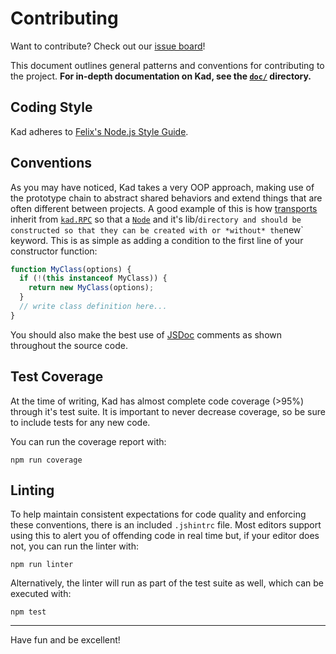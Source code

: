 Contributing
============

Want to contribute? Check out our [issue board](http://waffle.io/kadtools/kad)!

This document outlines general patterns and conventions for contributing
to the project. **For in-depth documentation on Kad, see the [`doc/`](doc/)
directory.**

Coding Style
------------

Kad adheres to
[Felix's Node.js Style Guide](https://github.com/felixge/node-style-guide).

Conventions
-----------

As you may have noticed, Kad takes a very OOP approach, making use of the
prototype chain to abstract shared behaviors and extend things that are often
different between projects. A good example of this is how
[transports](doc/transports) inherit from [`kad.RPC`](doc/rpc.md) so that a
[`Node`](doc/node.md) and it's lib/` directory and should be constructed so
that they can be created with or *without* the `new` keyword. This is as simple
as adding a condition to the first line of your constructor function:

```js
function MyClass(options) {
  if (!(this instanceof MyClass)) {
    return new MyClass(options);
  }
  // write class definition here...
}
```

You should also make the best use of [JSDoc](http://usejsdoc.org/) comments as
shown throughout the source code.

Test Coverage
-------------

At the time of writing, Kad has almost complete code coverage (>95%) through
it's test suite. It is important to never decrease coverage, so be sure to
include tests for any new code.

You can run the coverage report with:

```
npm run coverage
```

Linting
-------

To help maintain consistent expectations for code quality and enforcing these
conventions, there is an included `.jshintrc` file. Most editors support using
this to alert you of offending code in real time but, if your editor does not,
you can run the linter with:

```
npm run linter
```

Alternatively, the linter will run as part of the test suite as well, which can
be executed with:

```
npm test
```

---

Have fun and be excellent!
